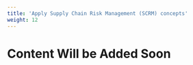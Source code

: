 ```yaml
---
title: 'Apply Supply Chain Risk Management (SCRM) concepts'
weight: 12
---
```


# Content Will be Added Soon